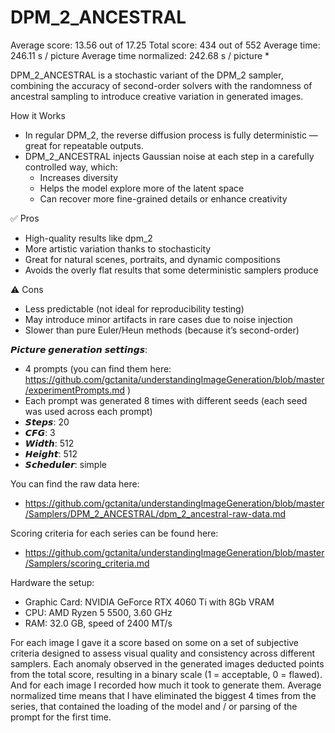 # DPM_2_ANCESTRAL

Average score: 13.56 out of 17.25
Total score: 434 out of 552
Average time: 246.11 s / picture
Average time normalized: 242.68 s / picture *


DPM_2_ANCESTRAL is a stochastic variant of the DPM_2 sampler, combining the accuracy of second-order solvers with the randomness of ancestral sampling to introduce creative variation in generated images.


How it Works
- In regular DPM_2, the reverse diffusion process is fully deterministic — great for repeatable outputs.
- DPM_2_ANCESTRAL injects Gaussian noise at each step in a carefully controlled way, which:
  - Increases diversity
  - Helps the model explore more of the latent space
  - Can recover more fine-grained details or enhance creativity


✅ Pros
- High-quality results like dpm_2
- More artistic variation thanks to stochasticity
- Great for natural scenes, portraits, and dynamic compositions
- Avoids the overly flat results that some deterministic samplers produce

⚠️ Cons
- Less predictable (not ideal for reproducibility testing)
- May introduce minor artifacts in rare cases due to noise injection
- Slower than pure Euler/Heun methods (because it’s second-order)


𝙋𝙞𝙘𝙩𝙪𝙧𝙚 𝙜𝙚𝙣𝙚𝙧𝙖𝙩𝙞𝙤𝙣 𝙨𝙚𝙩𝙩𝙞𝙣𝙜𝙨:
- 4 prompts (you can find them here: https://github.com/gctanita/understandingImageGeneration/blob/master/experimentPrompts.md )
- Each prompt was generated 8 times with different seeds (each seed was used across each prompt)
- 𝙎𝙩𝙚𝙥𝙨: 20
- 𝘾𝙁𝙂: 3
- 𝙒𝙞𝙙𝙩𝙝: 512
- 𝙃𝙚𝙞𝙜𝙝𝙩: 512
- 𝙎𝙘𝙝𝙚𝙙𝙪𝙡𝙚𝙧: simple


You can find the raw data here: 
- https://github.com/gctanita/understandingImageGeneration/blob/master/Samplers/DPM_2_ANCESTRAL/dpm_2_ancestral-raw-data.md


Scoring criteria for each series can be found here:
- https://github.com/gctanita/understandingImageGeneration/blob/master/Samplers/scoring_criteria.md


Hardware the setup:
- Graphic Card: NVIDIA GeForce RTX 4060 Ti with 8Gb VRAM 
- CPU: AMD Ryzen 5 5500, 3.60 GHz
- RAM: 32.0 GB, speed of 2400 MT/s 


For each image I gave it a score based on some on a set of subjective criteria designed to assess visual quality and consistency across different samplers. Each anomaly observed in the generated images deducted points from the total score, resulting in a binary scale (1 = acceptable, 0 = flawed). And for each image I recorded how much it took to generate them. Average normalized time means that I have eliminated the biggest 4 times from the series, that contained the loading of the model and / or parsing of the prompt for the first time. 
